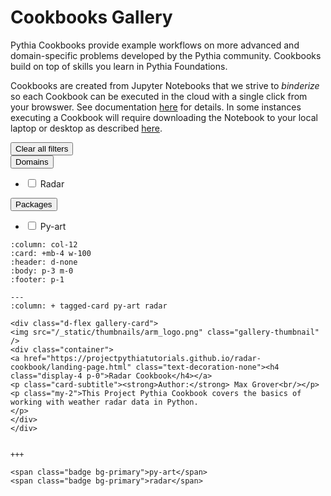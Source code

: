 
# Cookbooks Gallery


Pythia Cookbooks provide example workflows on more advanced and domain-specific problems developed by the Pythia community. Cookbooks build on top of skills you learn in Pythia Foundations.

Cookbooks are created from Jupyter Notebooks that we strive to *binderize*
so each Cookbook can be executed in the cloud with a single click from your
browswer. See documentation
[here](https://foundations.projectpythia.org/preamble/how-to-use.html#interacting-with-jupyter-notebooks-in-the-cloud-via-binder)
for details. In some instances executing a Cookbook will require downloading
the Notebook to your local laptop or desktop as described [here](https://foundations.projectpythia.org/preamble/how-to-use.html#interacting-with-jupyter-books-locally).

<div class="d-sm-flex mt-3 mb-4">
<div class="d-flex gallery-menu">
</div>
<div class="ml-auto d-flex">
<div><button class="btn btn-link btn-sm mx-1" onclick="clearCbs()">Clear all filters</button></div>

<div class="dropdown">

<button class="btn btn-sm btn-outline-primary mx-1 dropdown-toggle" type="button" id="domainsDropdown" data-toggle="dropdown" aria-haspopup="true" aria-expanded="false">
Domains
</button>
<ul class="dropdown-menu" aria-labelledby="domainsDropdown">
<li><label class="dropdown-item checkbox domains"><input type="checkbox" rel=radar onchange="change();">&nbsp;Radar</label></li>
</ul>
</div>


<div class="dropdown">

<button class="btn btn-sm btn-outline-primary mx-1 dropdown-toggle" type="button" id="packagesDropdown" data-toggle="dropdown" aria-haspopup="true" aria-expanded="false">
Packages
</button>
<ul class="dropdown-menu" aria-labelledby="packagesDropdown">
<li><label class="dropdown-item checkbox packages"><input type="checkbox" rel=py-art onchange="change();">&nbsp;Py-art</label></li>
</ul>
</div>

</div>
</div>
<script>$(document).on("click",function(){$(".collapse").collapse("hide");}); </script>


````{panels}
:column: col-12
:card: +mb-4 w-100
:header: d-none
:body: p-3 m-0
:footer: p-1

---
:column: + tagged-card py-art radar

<div class="d-flex gallery-card">
<img src="/_static/thumbnails/arm_logo.png" class="gallery-thumbnail" />
<div class="container">
<a href="https://projectpythiatutorials.github.io/radar-cookbook/landing-page.html" class="text-decoration-none"><h4 class="display-4 p-0">Radar Cookbook</h4></a>
<p class="card-subtitle"><strong>Author:</strong> Max Grover<br/></p>
<p class="my-2">This Project Pythia Cookbook covers the basics of working with weather radar data in Python.
</p>
</div>
</div>


+++

<span class="badge bg-primary">py-art</span>
<span class="badge bg-primary">radar</span>


````

<div class="modal-backdrop"></div>
<script src="/_static/custom.js"></script>
